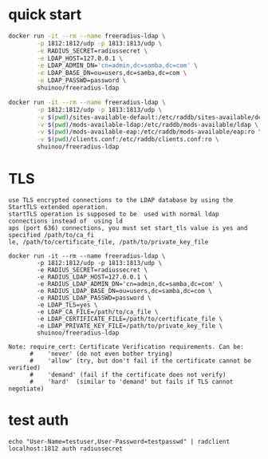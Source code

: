 
# quick start


```sh
docker run -it --rm --name freeradius-ldap \
        -p 1812:1812/udp -p 1813:1813/udp \
        -e RADIUS_SECRET=radiussecret \
        -e LDAP_HOST=127.0.0.1 \
        -e LDAP_ADMIN_DN='cn=admin,dc=samba,dc=com' \
        -e LDAP_BASE_DN=ou=users,dc=samba,dc=com \
        -e LDAP_PASSWD=password \
        shuinoo/freeradius-ldap
```

```sh
docker run -it --rm --name freeradius-ldap \
        -p 1812:1812/udp -p 1813:1813/udp \
        -v $(pwd)/sites-available-default:/etc/raddb/sites-available/default:ro \
        -v $(pwd)/mods-available-ldap:/etc/raddb/mods-available/ldap \
        -v $(pwd)/mods-available-eap:/etc/raddb/mods-available/eap:ro \
        -v $(pwd)/clients.conf:/etc/raddb/clients.conf:ro \
        shuinoo/freeradius-ldap

```


# TLS
    use TLS encrypted connections to the LDAP database by using the StartTLS extended operation. 
    startTLS operation is supposed to be  used with normal ldap connections instead of  using ld
    aps (port 636) connections, you must set start_tls value is yes and specified /path/to/ca_fi
    le, /path/to/certificate_file, /path/to/private_key_file 

```
docker run -it --rm --name freeradius-ldap \
        -p 1812:1812/udp -p 1813:1813/udp \
        -e RADIUS_SECRET=radiussecret \
        -e RADIUS_LDAP_HOST=127.0.0.1 \
        -e RADIUS_LDAP_ADMIN_DN='cn=admin,dc=samba,dc=com' \
        -e RADIUS_LDAP_BASE_DN=ou=users,dc=samba,dc=com \
        -e RADIUS_LDAP_PASSWD=password \
        -e LDAP_TLS=yes \
        -e LDAP_CA_FILE=/path/to/ca_file \
        -e LDAP_CERTIFICATE_FILE=/path/to/certificate_file \
        -e LDAP_PRIVATE_KEY_FILE=/path/to/private_key_file \
        shuinoo/freeradius-ldap
```
    Note: require_cert: Certificate Verification requirements. Can be: 
          #    'never' (do not even bother trying)
          #    'allow' (try, but don't fail if the certificate cannot be verified)
          #    'demand' (fail if the certificate does not verify)
          #    'hard'  (similar to 'demand' but fails if TLS cannot negotiate)


# test auth
    echo "User-Name=testuser,User-Password=testpasswd" | radclient localhost:1812 auth radiussecret
